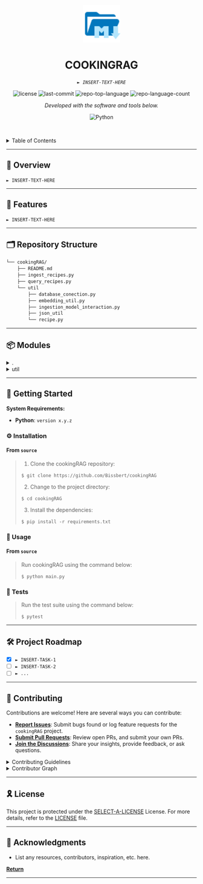 <p align="center">
  <img src="https://raw.githubusercontent.com/PKief/vscode-material-icon-theme/ec559a9f6bfd399b82bb44393651661b08aaf7ba/icons/folder-markdown-open.svg" width="100" alt="project-logo">
</p>
<p align="center">
    <h1 align="center">COOKINGRAG</h1>
</p>
<p align="center">
    <em><code>► INSERT-TEXT-HERE</code></em>
</p>
<p align="center">
	<img src="https://img.shields.io/github/license/Bissbert/cookingRAG?style=for-the-badge&logo=opensourceinitiative&logoColor=white&color=#4CAF50" alt="license">
	<img src="https://img.shields.io/github/last-commit/Bissbert/cookingRAG?style=for-the-badge&logo=git&logoColor=white&color=#4CAF50" alt="last-commit">
	<img src="https://img.shields.io/github/languages/top/Bissbert/cookingRAG?style=for-the-badge&color=#4CAF50" alt="repo-top-language">
	<img src="https://img.shields.io/github/languages/count/Bissbert/cookingRAG?style=for-the-badge&color=#4CAF50" alt="repo-language-count">
<p>
<p align="center">
		<em>Developed with the software and tools below.</em>
</p>
<p align="center">
	<img src="https://img.shields.io/badge/Python-3776AB.svg?style=for-the-badge&logo=Python&logoColor=white" alt="Python">
</p>

<br><!-- TABLE OF CONTENTS -->
<details>
  <summary>Table of Contents</summary><br>

- [📍 Overview](#-overview)
- [🧩 Features](#-features)
- [🗂️ Repository Structure](#️-repository-structure)
- [📦 Modules](#-modules)
- [🚀 Getting Started](#-getting-started)
  - [⚙️ Installation](#️-installation)
  - [🤖 Usage](#-usage)
  - [🧪 Tests](#-tests)
- [🛠 Project Roadmap](#-project-roadmap)
- [🤝 Contributing](#-contributing)
- [🎗 License](#-license)
- [🔗 Acknowledgments](#-acknowledgments)
</details>
<hr>

## 📍 Overview

<code>► INSERT-TEXT-HERE</code>

---

## 🧩 Features

<code>► INSERT-TEXT-HERE</code>

---

## 🗂️ Repository Structure

```sh
└── cookingRAG/
    ├── README.md
    ├── ingest_recipes.py
    ├── query_recipes.py
    └── util
        ├── database_conection.py
        ├── embedding_util.py
        ├── ingestion_model_interaction.py
        ├── json_util
        └── recipe.py
```

---

## 📦 Modules

<details closed><summary>.</summary>

| File                                                                                      | Summary                         |
| ---                                                                                       | ---                             |
| [ingest_recipes.py](https://github.com/Bissbert/cookingRAG/blob/master/ingest_recipes.py) | <code>► INSERT-TEXT-HERE</code> |
| [query_recipes.py](https://github.com/Bissbert/cookingRAG/blob/master/query_recipes.py)   | <code>► INSERT-TEXT-HERE</code> |

</details>

<details closed><summary>util</summary>

| File                                                                                                                     | Summary                         |
| ---                                                                                                                      | ---                             |
| [embedding_util.py](https://github.com/Bissbert/cookingRAG/blob/master/util/embedding_util.py)                           | <code>► INSERT-TEXT-HERE</code> |
| [database_conection.py](https://github.com/Bissbert/cookingRAG/blob/master/util/database_conection.py)                   | <code>► INSERT-TEXT-HERE</code> |
| [ingestion_model_interaction.py](https://github.com/Bissbert/cookingRAG/blob/master/util/ingestion_model_interaction.py) | <code>► INSERT-TEXT-HERE</code> |
| [json_util](https://github.com/Bissbert/cookingRAG/blob/master/util/json_util)                                           | <code>► INSERT-TEXT-HERE</code> |
| [recipe.py](https://github.com/Bissbert/cookingRAG/blob/master/util/recipe.py)                                           | <code>► INSERT-TEXT-HERE</code> |

</details>

---

## 🚀 Getting Started

**System Requirements:**

* **Python**: `version x.y.z`

### ⚙️ Installation

<h4>From <code>source</code></h4>

> 1. Clone the cookingRAG repository:
>
> ```console
> $ git clone https://github.com/Bissbert/cookingRAG
> ```
>
> 2. Change to the project directory:
> ```console
> $ cd cookingRAG
> ```
>
> 3. Install the dependencies:
> ```console
> $ pip install -r requirements.txt
> ```

### 🤖 Usage

<h4>From <code>source</code></h4>

> Run cookingRAG using the command below:
> ```console
> $ python main.py
> ```

### 🧪 Tests

> Run the test suite using the command below:
> ```console
> $ pytest
> ```

---

## 🛠 Project Roadmap

- [X] `► INSERT-TASK-1`
- [ ] `► INSERT-TASK-2`
- [ ] `► ...`

---

## 🤝 Contributing

Contributions are welcome! Here are several ways you can contribute:

- **[Report Issues](https://github.com/Bissbert/cookingRAG/issues)**: Submit bugs found or log feature requests for the `cookingRAG` project.
- **[Submit Pull Requests](https://github.com/Bissbert/cookingRAG/blob/main/CONTRIBUTING.md)**: Review open PRs, and submit your own PRs.
- **[Join the Discussions](https://github.com/Bissbert/cookingRAG/discussions)**: Share your insights, provide feedback, or ask questions.

<details closed>
<summary>Contributing Guidelines</summary>

1. **Fork the Repository**: Start by forking the project repository to your github account.
2. **Clone Locally**: Clone the forked repository to your local machine using a git client.
   ```sh
   git clone https://github.com/Bissbert/cookingRAG
   ```
3. **Create a New Branch**: Always work on a new branch, giving it a descriptive name.
   ```sh
   git checkout -b new-feature-x
   ```
4. **Make Your Changes**: Develop and test your changes locally.
5. **Commit Your Changes**: Commit with a clear message describing your updates.
   ```sh
   git commit -m 'Implemented new feature x.'
   ```
6. **Push to github**: Push the changes to your forked repository.
   ```sh
   git push origin new-feature-x
   ```
7. **Submit a Pull Request**: Create a PR against the original project repository. Clearly describe the changes and their motivations.
8. **Review**: Once your PR is reviewed and approved, it will be merged into the main branch. Congratulations on your contribution!
</details>

<details closed>
<summary>Contributor Graph</summary>
<br>
<p align="center">
   <a href="https://github.com{/Bissbert/cookingRAG/}graphs/contributors">
      <img src="https://contrib.rocks/image?repo=Bissbert/cookingRAG">
   </a>
</p>
</details>

---

## 🎗 License

This project is protected under the [SELECT-A-LICENSE](https://choosealicense.com/licenses) License. For more details, refer to the [LICENSE](https://choosealicense.com/licenses/) file.

---

## 🔗 Acknowledgments

- List any resources, contributors, inspiration, etc. here.

[**Return**](#-overview)

---
